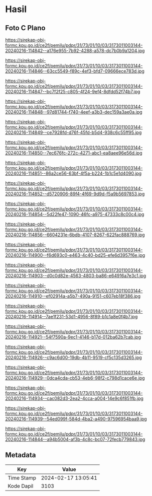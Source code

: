 # Hasil

## Foto C Plano

https://sirekap-obj-formc.kpu.go.id/ce2f/pemilu/pdpr/31/73/01/10/03/3173011003144-20240216-114842--a176e955-7b92-4288-a578-dc7b0b9a1204.jpg

https://sirekap-obj-formc.kpu.go.id/ce2f/pemilu/pdpr/31/73/01/10/03/3173011003144-20240216-114846--63cc5549-f89c-4ef3-bfd7-09666ece783d.jpg

https://sirekap-obj-formc.kpu.go.id/ce2f/pemilu/pdpr/31/73/01/10/03/3173011003144-20240216-114847--bc7f2f25-c805-4f24-9ef4-8dfdd52f74b7.jpg

https://sirekap-obj-formc.kpu.go.id/ce2f/pemilu/pdpr/31/73/01/10/03/3173011003144-20240216-114848--97d81744-f740-4eef-a3b3-dec159a3ae0a.jpg

https://sirekap-obj-formc.kpu.go.id/ce2f/pemilu/pdpr/31/73/01/10/03/3173011003144-20240216-114849--ce7928fd-d76f-45fd-b5d4-938c6c55ff95.jpg

https://sirekap-obj-formc.kpu.go.id/ce2f/pemilu/pdpr/31/73/01/10/03/3173011003144-20240216-114850--7ec676fc-272c-4271-abc1-ea8aee96e56d.jpg

https://sirekap-obj-formc.kpu.go.id/ce2f/pemilu/pdpr/31/73/01/10/03/3173011003144-20240216-114851--86a2ce56-63bf-4f5a-b224-1b1c5e1d4090.jpg

https://sirekap-obj-formc.kpu.go.id/ce2f/pemilu/pdpr/31/73/01/10/03/3173011003144-20240216-114852--d5720906-89f4-4f69-9d9d-f5a9b5697853.jpg

https://sirekap-obj-formc.kpu.go.id/ce2f/pemilu/pdpr/31/73/01/10/03/3173011003144-20240216-114854--5d22fe47-1090-46fc-a975-47333c8c00c4.jpg

https://sirekap-obj-formc.kpu.go.id/ce2f/pemilu/pdpr/31/73/01/10/03/3173011003144-20240216-114856--6604231e-6bdb-4107-8267-622fac888769.jpg

https://sirekap-obj-formc.kpu.go.id/ce2f/pemilu/pdpr/31/73/01/10/03/3173011003144-20240216-114900--f6d693c0-e463-4c40-bd25-efe6d3957f6e.jpg

https://sirekap-obj-formc.kpu.go.id/ce2f/pemilu/pdpr/31/73/01/10/03/3173011003144-20240216-114903--d0c0d82e-4563-4803-ba86-e64916a7e3c1.jpg

https://sirekap-obj-formc.kpu.go.id/ce2f/pemilu/pdpr/31/73/01/10/03/3173011003144-20240216-114910--ef02914a-a5b7-490a-9151-c607eb18f386.jpg

https://sirekap-obj-formc.kpu.go.id/ce2f/pemilu/pdpr/31/73/01/10/03/3173011003144-20240216-114914--7ae1f231-53d1-4956-8f89-b1c1a8e0f4b7.jpg

https://sirekap-obj-formc.kpu.go.id/ce2f/pemilu/pdpr/31/73/01/10/03/3173011003144-20240216-114921--54f7590a-9ec1-4146-b17d-012ba62b7cab.jpg

https://sirekap-obj-formc.kpu.go.id/ce2f/pemilu/pdpr/31/73/01/10/03/3173011003144-20240216-114926--c9ac6d00-19db-4b11-9519-cf5c135d3265.jpg

https://sirekap-obj-formc.kpu.go.id/ce2f/pemilu/pdpr/31/73/01/10/03/3173011003144-20240216-114929--0dca4cda-cb53-4eb6-98f2-c798d1cace6e.jpg

https://sirekap-obj-formc.kpu.go.id/ce2f/pemilu/pdpr/31/73/01/10/03/3173011003144-20240216-114934--cac082d3-2ea2-4cca-a004-14e9c6f851fb.jpg

https://sirekap-obj-formc.kpu.go.id/ce2f/pemilu/pdpr/31/73/01/10/03/3173011003144-20240216-114939--54ed099f-584d-4ba2-a490-97596954baa9.jpg

https://sirekap-obj-formc.kpu.go.id/ce2f/pemilu/pdpr/31/73/01/10/03/3173011003144-20240216-114844--a94b5004-af3b-4c8c-bc07-72fecb779843.jpg


## Metadata

| Key        | Value               |
| ---------- | ------------------- |
| Time Stamp | 2024-02-17 13:05:41 |
| Kode Dapil | 3103                |




